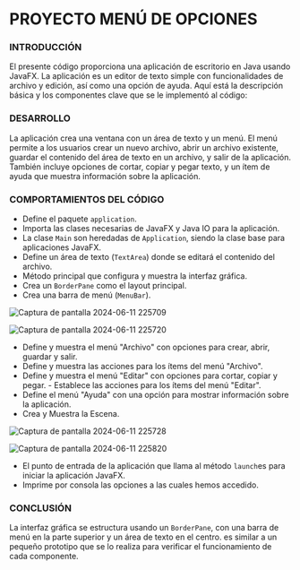 # PROYECTO MENÚ DE OPCIONES


### INTRODUCCIÓN 
El presente código proporciona una aplicación de escritorio en Java usando JavaFX. La aplicación es un editor de texto simple con funcionalidades de archivo y edición, así como una opción de ayuda. Aquí está la descripción básica y los componentes clave que se le implementó al código:

### DESARROLLO
La aplicación crea una ventana con un área de texto y un menú. El menú permite a los usuarios crear un nuevo archivo, abrir un archivo existente, guardar el contenido del área de texto en un archivo, y salir de la aplicación. También incluye opciones de cortar, copiar y pegar texto, y un ítem de ayuda que muestra información sobre la aplicación.

### COMPORTAMIENTOS DEL CÓDIGO
   - Define el paquete `application`.
   - Importa las clases necesarias de JavaFX y Java IO para la aplicación.
   - La clase `Main` son heredadas de `Application`, siendo la clase base para aplicaciones JavaFX.
   - Define un área de texto (`TextArea`) donde se editará el contenido del archivo.
   - Método principal que configura y muestra la interfaz gráfica.
   - Crea un `BorderPane` como el layout principal.
   - Crea una barra de menú (`MenuBar`).


![Captura de pantalla 2024-06-11 225709](https://github.com/Dayana-Sabando/ProMenu/assets/168872451/4b2422fb-2a30-4109-966a-69165f716a55)




![Captura de pantalla 2024-06-11 225720](https://github.com/Dayana-Sabando/ProMenu/assets/168872451/af0b132c-b4ea-43eb-99fe-34d1d9d9f626)





   - Define y muestra el menú "Archivo" con opciones para crear, abrir, guardar y salir.
   - Define y muestra las acciones para los ítems del menú "Archivo".
   - Define y muestra el menú "Editar" con opciones para cortar, copiar y pegar.
    - Establece las acciones para los ítems del menú "Editar".
- Define el menú "Ayuda" con una opción para mostrar información sobre la aplicación.
-	Crea y Muestra la Escena.




![Captura de pantalla 2024-06-11 225728](https://github.com/Dayana-Sabando/ProMenu/assets/168872451/653c1c2e-1ae2-4e1a-bf54-0bfd38a378f5)





![Captura de pantalla 2024-06-11 225820](https://github.com/Dayana-Sabando/ProMenu/assets/168872451/748a1ff7-d776-4d35-a3ac-a26647ba96aa)




- El punto de entrada de la aplicación que llama al método `launch`es para iniciar la aplicación JavaFX.
- Imprime por consola las opciones a las cuales hemos accedido.


### CONCLUSIÓN

La interfaz gráfica se estructura usando un `BorderPane`, con una barra de menú en la parte superior y un área de texto en el centro. es similar a un pequeño prototipo que se lo realiza para verificar el funcionamiento de cada componente.
